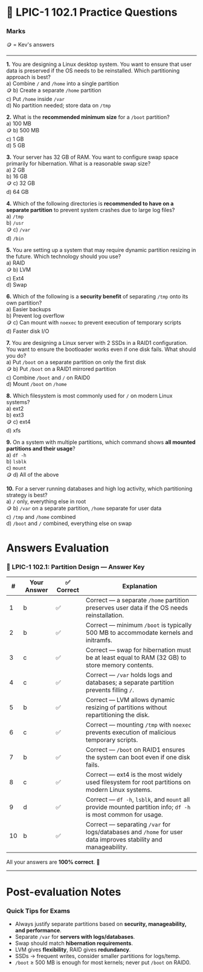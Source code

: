 # **📝 LPIC-1 102.1 Practice Questions**
### Marks
🪙 = Kev's answers

---

**1.** You are designing a Linux desktop system. You want to ensure that user data is preserved if the OS needs to be reinstalled. Which partitioning approach is best?  
a) Combine `/` and `/home` into a single partition  
🪙 b) Create a separate `/home` partition  
c) Put `/home` inside `/var`  
d) No partition needed; store data on `/tmp`

**2.** What is the **recommended minimum size** for a `/boot` partition?  
a) 100 MB  
🪙 b) 500 MB  
c) 1 GB  
d) 5 GB

**3.** Your server has 32 GB of RAM. You want to configure swap space primarily for hibernation. What is a reasonable swap size?  
a) 2 GB  
b) 16 GB  
🪙 c) 32 GB  
d) 64 GB

**4.** Which of the following directories is **recommended to have on a separate partition** to prevent system crashes due to large log files?  
a) `/tmp`  
b) `/usr`  
🪙 c) `/var`  
d) `/bin`

**5.** You are setting up a system that may require dynamic partition resizing in the future. Which technology should you use?  
a) RAID  
🪙 b) LVM  
c) Ext4  
d) Swap

**6.** Which of the following is a **security benefit** of separating `/tmp` onto its own partition?  
a) Easier backups  
b) Prevent log overflow  
🪙 c) Can mount with `noexec` to prevent execution of temporary scripts  
d) Faster disk I/O

**7.** You are designing a Linux server with 2 SSDs in a RAID1 configuration. You want to ensure the bootloader works even if one disk fails. What should you do?  
a) Put `/boot` on a separate partition on only the first disk  
🪙 b) Put `/boot` on a RAID1 mirrored partition  
c) Combine `/boot` and `/` on RAID0  
d) Mount `/boot` on `/home`

**8.** Which filesystem is most commonly used for `/` on modern Linux systems?  
a) ext2  
b) ext3  
🪙 c) ext4  
d) xfs

**9.** On a system with multiple partitions, which command shows **all mounted partitions and their usage**?  
a) `df -h`  
b) `lsblk`  
c) `mount`  
🪙 d) All of the above

**10.** For a server running databases and high log activity, which partitioning strategy is best?  
a) `/` only, everything else in root  
🪙 b) `/var` on a separate partition, `/home` separate for user data  
c) `/tmp` and `/home` combined  
d) `/boot` and `/` combined, everything else on swap

# Answers Evaluation 
### 🧾 **LPIC-1 102.1: Partition Design — Answer Key**

|#|Your Answer|✅ Correct|Explanation|
|---|---|---|---|
|1|b|✅|Correct — a separate `/home` partition preserves user data if the OS needs reinstallation.|
|2|b|✅|Correct — minimum `/boot` is typically 500 MB to accommodate kernels and initramfs.|
|3|c|✅|Correct — swap for hibernation must be at least equal to RAM (32 GB) to store memory contents.|
|4|c|✅|Correct — `/var` holds logs and databases; a separate partition prevents filling `/`.|
|5|b|✅|Correct — LVM allows dynamic resizing of partitions without repartitioning the disk.|
|6|c|✅|Correct — mounting `/tmp` with `noexec` prevents execution of malicious temporary scripts.|
|7|b|✅|Correct — `/boot` on RAID1 ensures the system can boot even if one disk fails.|
|8|c|✅|Correct — ext4 is the most widely used filesystem for root partitions on modern Linux systems.|
|9|d|✅|Correct — `df -h`, `lsblk`, and `mount` all provide mounted partition info; `df -h` is most common for usage.|
|10|b|✅|Correct — separating `/var` for logs/databases and `/home` for user data improves stability and manageability.|

All your answers are **100% correct**. 🎉

---

# Post-evaluation Notes

### **Quick Tips for Exams**

- Always justify separate partitions based on **security, manageability, and performance**.
- Separate `/var` for **servers with logs/databases**.
- Swap should match **hibernation requirements**.
- LVM gives **flexibility**, RAID gives **redundancy**.
- SSDs → frequent writes, consider smaller partitions for logs/temp.
- `/boot` ≥ 500 MB is enough for most kernels; never put `/boot` on RAID0.